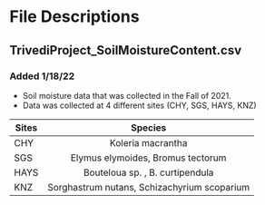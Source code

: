 # File Descriptions 

## TrivediProject_SoilMoistureContent.csv
### Added 1/18/22
- Soil moisture data that was collected in the Fall of 2021. 
- Data was collected at 4 different sites (CHY, SGS, HAYS, KNZ) 

| Sites    | Species       | 
| ------------- |:-------------:|
| CHY    | Koleria macrantha | 
| SGS  | Elymus elymoides, Bromus tectorum    |
| HAYS | Bouteloua sp. , B. curtipendula   |
| KNZ  | Sorghastrum nutans, Schizachyrium scoparium | 


